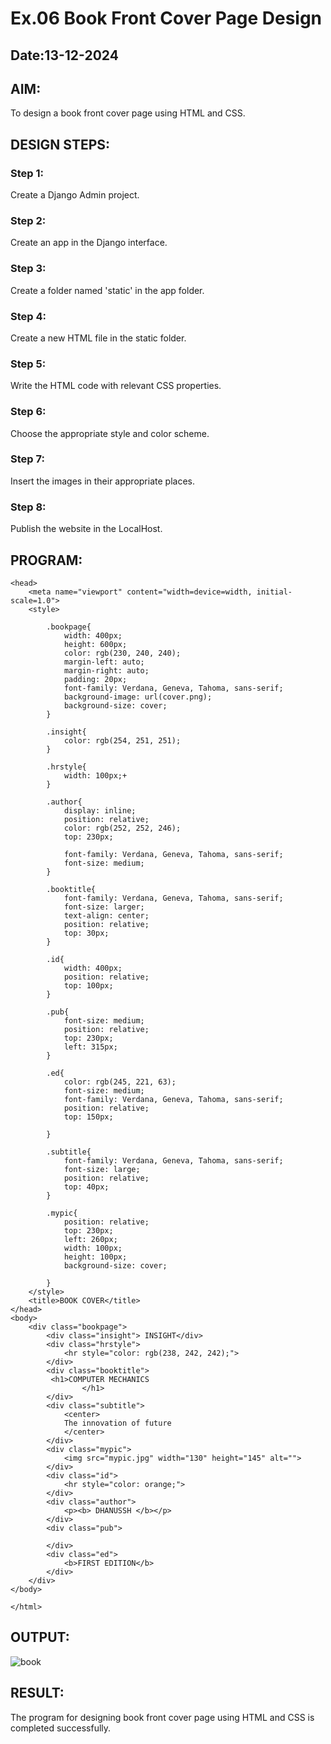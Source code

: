 # Ex.06 Book Front Cover Page Design
## Date:13-12-2024

## AIM:
To design a book front cover page using HTML and CSS.

## DESIGN STEPS:

### Step 1:
Create a Django Admin project.

### Step 2:
Create an app in the Django interface.

### Step 3:
Create a folder named 'static' in the app folder.

### Step 4:
Create a new HTML file in the static folder.

### Step 5:
Write the HTML code with relevant CSS properties.

### Step 6:
Choose the appropriate style and color scheme.

### Step 7:
Insert the images in their appropriate places.

### Step 8:
Publish the website in the LocalHost.

## PROGRAM:
```
<head>
    <meta name="viewport" content="width=device=width, initial-scale=1.0">
    <style>

        .bookpage{
            width: 400px;
            height: 600px;
            color: rgb(230, 240, 240);
            margin-left: auto;
            margin-right: auto;
            padding: 20px;
            font-family: Verdana, Geneva, Tahoma, sans-serif;
            background-image: url(cover.png);
            background-size: cover;
        }

        .insight{
            color: rgb(254, 251, 251);
        }

        .hrstyle{
            width: 100px;+
        }

        .author{
            display: inline;
            position: relative;
            color: rgb(252, 252, 246);
            top: 230px;

            font-family: Verdana, Geneva, Tahoma, sans-serif;
            font-size: medium;
        }

        .booktitle{
            font-family: Verdana, Geneva, Tahoma, sans-serif;
            font-size: larger;
            text-align: center;
            position: relative;
            top: 30px;
        }

        .id{
            width: 400px;
            position: relative;
            top: 100px;
        }

        .pub{
            font-size: medium;
            position: relative;
            top: 230px;
            left: 315px;
        }

        .ed{
            color: rgb(245, 221, 63);
            font-size: medium;
            font-family: Verdana, Geneva, Tahoma, sans-serif;
            position: relative;
            top: 150px;

        }

        .subtitle{
            font-family: Verdana, Geneva, Tahoma, sans-serif;
            font-size: large;
            position: relative;
            top: 40px;
        }

        .mypic{
            position: relative;
            top: 230px;
            left: 260px;
            width: 100px;
            height: 100px;
            background-size: cover;

        }
    </style>
    <title>BOOK COVER</title>
</head>
<body>
    <div class="bookpage">
        <div class="insight"> INSIGHT</div>
        <div class="hrstyle">
            <hr style="color: rgb(238, 242, 242);">
        </div>
        <div class="booktitle">
         <h1>COMPUTER MECHANICS
                </h1>
        </div>
        <div class="subtitle">
            <center>
            The innovation of future
            </center>
        </div>
        <div class="mypic">
            <img src="mypic.jpg" width="130" height="145" alt="">
        </div>
        <div class="id">
            <hr style="color: orange;">
        </div>
        <div class="author">
            <p><b> DHANUSSH </b></p>
        </div>
        <div class="pub">
            
        </div>
        <div class="ed">
            <b>FIRST EDITION</b>
        </div>
    </div>
</body>

</html>

```

## OUTPUT:

![book](https://github.com/user-attachments/assets/d638adcc-8518-454b-9475-e6901abf128b)


## RESULT:
The program for designing book front cover page using HTML and CSS is completed successfully.
